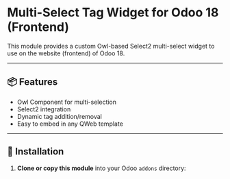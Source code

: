 # Multi-Select Tag Widget for Odoo 18 (Frontend)

This module provides a custom Owl-based Select2 multi-select widget to use on the website (frontend) of Odoo 18.

---

## 📦 Features

- Owl Component for multi-selection
- Select2 integration
- Dynamic tag addition/removal
- Easy to embed in any QWeb template

---

## 🚀 Installation

1. **Clone or copy this module** into your Odoo `addons` directory:
